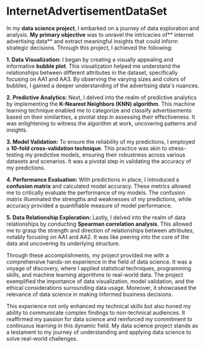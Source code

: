 # InternetAdvertisementDataSet
In my **data science project**, I embarked on a journey of data exploration and analysis. **My primary objective** was to unravel the intricacies of** internet advertising data** and extract meaningful insights that could inform strategic decisions. Through this project, I achieved the following:


**1. Data Visualization:**
I began by creating a visually appealing and informative **bubble plot**. This visualization helped me understand the relationships between different attributes in the dataset, specifically focusing on AA1 and AA3. By observing the varying sizes and colors of bubbles, I gained a deeper understanding of the advertising data's nuances.

**2. Predictive Analytics:**
Next, I delved into the realm of predictive analytics by implementing the **K-Nearest Neighbors (KNN) algorithm**. This machine learning technique enabled me to categorize and classify advertisements based on their similarities, a pivotal step in assessing their effectiveness. It was enlightening to witness the algorithm at work, uncovering patterns and insights.

**3. Model Validation:**
To ensure the reliability of my predictions, I employed a **10-fold cross-validation technique**. This practice was akin to stress-testing my predictive models, ensuring their robustness across various datasets and scenarios. It was a pivotal step in validating the accuracy of my predictions.

**4. Performance Evaluation:**
With predictions in place, I introduced a **confusion matrix** and calculated model accuracy. These metrics allowed me to critically evaluate the performance of my models. The confusion matrix illuminated the strengths and weaknesses of my predictions, while accuracy provided a quantifiable measure of model performance.

**5. Data Relationship Exploration:**
Lastly, I delved into the realm of data relationships by conducting **Spearman correlation analysis**. This allowed me to grasp the strength and direction of relationships between attributes, notably focusing on AA1 and AA2. It was like peering into the core of the data and uncovering its underlying structure.

Through these accomplishments, my project provided me with a comprehensive hands-on experience in the field of data science. It was a voyage of discovery, where I applied statistical techniques, programming skills, and machine learning algorithms to real-world data. The project exemplified the importance of data visualization, model validation, and the ethical considerations surrounding data usage. Moreover, it showcased the relevance of data science in making informed business decisions.

This experience not only enhanced my technical skills but also honed my ability to communicate complex findings to non-technical audiences. It reaffirmed my passion for data science and reinforced my commitment to continuous learning in this dynamic field. My data science project stands as a testament to my journey of understanding and applying data science to solve real-world challenges.
